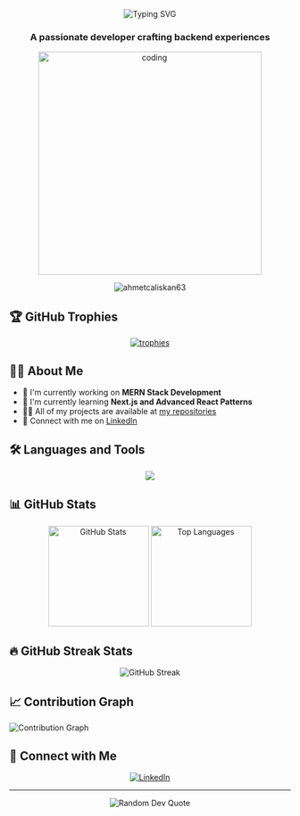 <div align="center">
  <img src="https://readme-typing-svg.demolab.com?font=Fira+Code&weight=600&size=28&duration=3000&pause=500&color=3498DB&center=true&vCenter=true&random=false&width=435&lines=Hi+%F0%9F%91%8B%2C+I'm+Batuhan;Full+Stack+Developer;MERN+Stack+Developer" alt="Typing SVG" />
</div>

<h3 align="center">A passionate developer crafting backend experiences</h3>

<div align="center">
  <img src="https://user-images.githubusercontent.com/55389276/140866485-8fb1c876-9a8f-4d6a-98dc-08c4981eaf70.gif" alt="coding" width="400" />
</div>

<p align="center">
  <img src="https://komarev.com/ghpvc/?username=batuhansalkim&label=Profile%20views&color=0e75b6&style=flat" alt="ahmetcaliskan63" />
</p>

## 🏆 GitHub Trophies
<p align="center">
  <a href="https://github.com/ryo-ma/github-profile-trophy">
    <img src="https://github-profile-trophy.vercel.app/?username=batuhansalkim&theme=darkhub&no-frame=true&no-bg=false&margin-w=4" alt="trophies" />
  </a>
</p>

## 👨‍💻 About Me
- 🔭 I'm currently working on **MERN Stack Development**
- 🌱 I'm currently learning **Next.js and Advanced React Patterns**
- 👨‍💻 All of my projects are available at [my repositories](https://github.com/ahmetcaliskan63?tab=repositories)
- 💼 Connect with me on [LinkedIn](https://www.linkedin.com/in/ahmetcaliskann/)

## 🛠️ Languages and Tools

<p align="center">
  <img src="https://skillicons.dev/icons?i=js,ts,react,nextjs,nodejs,express,mongodb,firebase,git,tailwind,sass,html,css,c,mysql,python,kotlin,photoshop&perline=8" />
</p>

## 📊 GitHub Stats

<div align="center">
  <img src="https://github-readme-stats.vercel.app/api?username=batuhansalkim&show_icons=true&theme=tokyonight&hide_border=true&include_all_commits=true&count_private=true" alt="GitHub Stats" height="180" />
  <img src="https://github-readme-stats.vercel.app/api/top-langs/?username=batuhansalkim&layout=compact&theme=tokyonight&hide_border=true" alt="Top Languages" height="180" />
</div>


## 🔥 GitHub Streak Stats
<div align="center">
  <img src="https://streak-stats.demolab.com?user=batuhansalkim&theme=tokyonight&hide_border=true&date_format=j%20M%5B%20Y%5D" alt="GitHub Streak" />
</div>


## 📈 Contribution Graph

<img src="https://github-readme-activity-graph.vercel.app/graph?username=batuhansalkim&theme=tokyo-night&hide_border=true" alt="Contribution Graph" />

## 🤝 Connect with Me

<p align="center">
  <a href="https://www.linkedin.com/in/batuhanslkmm/" target="_blank">
    <img src="https://img.shields.io/badge/LinkedIn-0077B5?style=for-the-badge&logo=linkedin&logoColor=white" alt="LinkedIn" />
  </a>
  <!-- Add other social media badges as needed -->
</p>

---

<div align="center">
  <img src="https://quotes-github-readme.vercel.app/api?type=horizontal&theme=tokyonight" alt="Random Dev Quote" />
</div>
